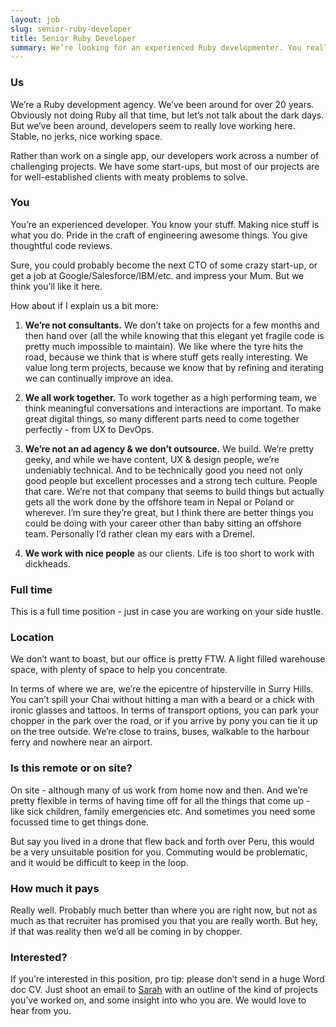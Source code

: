 ```yaml
---
layout: job
slug: senior-ruby-developer
title: Senior Ruby Developer
summary: We’re looking for an experienced Ruby developmenter. You really know your stuff, and you’re looking for a great place to work on interesting projects.
---
```


### Us

We’re a Ruby development agency. We’ve been around for over 20 years. Obviously not doing Ruby all that time, but let’s not talk about the dark days. But we’ve been around, developers seem to really love working here. Stable, no jerks, nice working space.

Rather than work on a single app, our developers work across a number of challenging projects. We have some start-ups, but most of our projects are for well-established clients with meaty problems to solve.

### You

You’re an experienced developer. You know your stuff. Making nice stuff is what you do. Pride in the craft of engineering awesome things. You give thoughtful code reviews.

Sure, you could probably become the next CTO of some crazy start-up, or get a job at Google/Salesforce/IBM/etc. and impress your Mum. But we think you’ll like it here.

How about if I explain us a bit more:

1. **We’re not consultants.** We don’t take on projects for a few months and then hand over (all the while knowing that this elegant yet fragile code is pretty much impossible to maintain). We like where the tyre hits the road, because we think that is where stuff gets really interesting. We value long term projects, because we know that by refining and iterating we can continually improve an idea.

2. **We all work together.** To work together as a high performing team, we think meaningful conversations and interactions are important. To make great digital things, so many different parts need to come together perfectly - from UX to DevOps.

3. **We’re not an ad agency & we don’t outsource.** We build. We’re pretty geeky, and while we have content, UX & design people, we’re undeniably technical. And to be technically good you need not only good people but excellent processes and a strong tech culture. People that care. We’re not that company that seems to build things but actually gets all the work done by the offshore team in Nepal or Poland or wherever. I’m sure they’re great, but I think there are better things you could be doing with your career other than baby sitting an offshore team. Personally I’d rather clean my ears with a Dremel.

4. **We work with nice people** as our clients. Life is too short to work with dickheads.

### Full time

This is a full time position - just in case you are working on your side hustle.

### Location

We don’t want to boast, but our office is pretty FTW. A light filled warehouse space, with plenty of space to help you concentrate.

In terms of where we are, we’re the epicentre of hipsterville in Surry Hills. You can’t spill your Chai without hitting a man with a beard or a chick with ironic glasses and tattoos. In terms of transport options, you can park your chopper in the park over the road, or if you arrive by pony you can tie it up on the tree outside. We’re close to trains, buses, walkable to the harbour ferry and nowhere near an airport.

### Is this remote or on site?

On site - although many of us work from home now and then. And we’re pretty flexible in terms of having time off for all the things that come up - like sick children, family emergencies etc. And sometimes you need some focussed time to get things done.

But say you lived in a drone that flew back and forth over Peru, this would be a very unsuitable position for you. Commuting would be problematic, and it would be difficult to keep in the loop.

### How much it pays

Really well. Probably much better than where you are right now, but not as much as that recruiter has promised you that you are really worth. But hey, if that was reality then we’d all be coming in by chopper.

### Interested?

If you’re interested in this position, pro tip: please don’t send in a huge Word doc CV. Just shoot an email to [Sarah](mailto:jobs@redant.com.au) with an outline of the kind of projects you’ve worked on, and some insight into who you are. We would love to hear from you.
